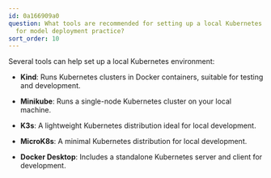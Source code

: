 ```yaml
---
id: 0a166909a0
question: What tools are recommended for setting up a local Kubernetes environment
  for model deployment practice?
sort_order: 10
---
```


Several tools can help set up a local Kubernetes environment:

- **Kind**: Runs Kubernetes clusters in Docker containers, suitable for testing and development.

- **Minikube**: Runs a single-node Kubernetes cluster on your local machine.

- **K3s**: A lightweight Kubernetes distribution ideal for local development.

- **MicroK8s**: A minimal Kubernetes distribution for local development.

- **Docker Desktop**: Includes a standalone Kubernetes server and client for development.